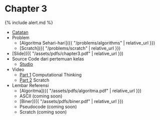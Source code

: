 # Chapter 3

{% include alert.md %}

* [Catatan](notes)
* Problem
  * [Algoritma Sehari-hari]({{ "/problems/algorithms" | relative_url }})
  * [Scratch]({{ "/problems/scratch" | relative_url }})
* [Slide]({{ "/assets/pdfs/chapter3.pdf" | relative_url }})
* Source Code dari pertemuan kelas
  * [Studio](https://scratch.mit.edu/studios/3003963/)
* Video
  * [Part 1](https://www.youtube.com/watch?v=M139sf6QDf8) Computational Thinking
  * [Part 2](https://www.youtube.com/watch?v=VHpv_N4jE14) Scratch
* Lembar Referensi
  * [Algoritma]({{ "/assets/pdfs/algoritma.pdf" | relative_url }})
  * ASCII (coming soon)
  * [Biner]({{ "/assets/pdfs/biner.pdf" | relative_url }})
  * Pseudocode (coming soon)
  * Scratch (coming soon)
